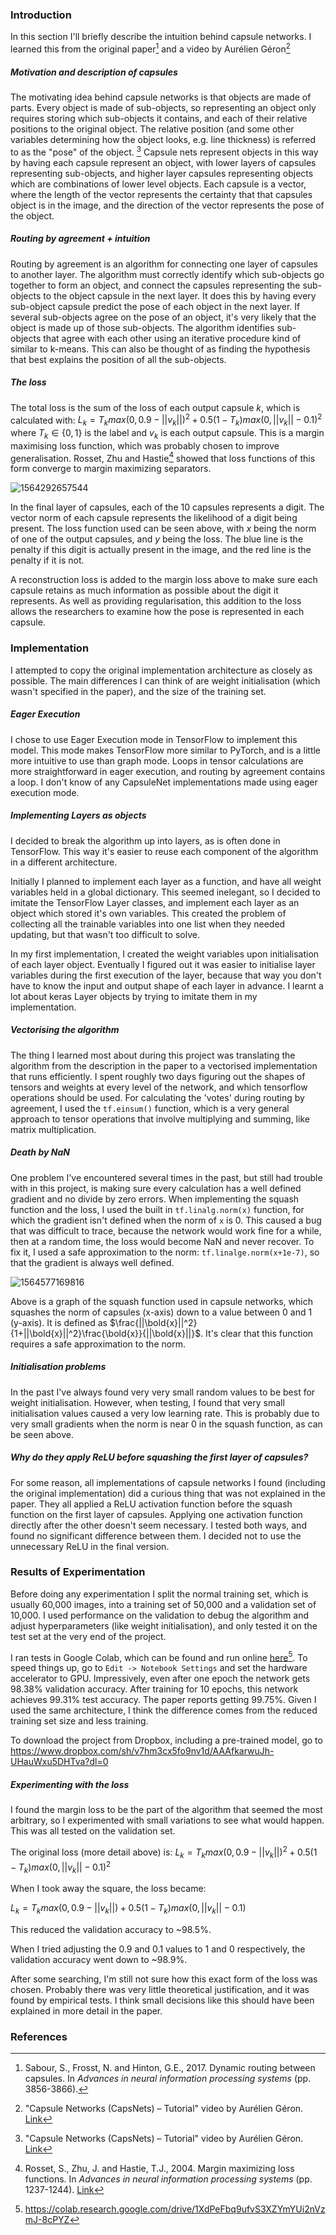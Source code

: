 ### Introduction

In this section I'll briefly describe the intuition behind capsule networks. I learned this from the original paper[^2] and a video by Aurélien Géron[^1] 

##### Motivation and description of capsules

The motivating idea behind capsule networks is that objects are made of parts. Every object is made of sub-objects, so representing an object only requires storing which sub-objects it contains, and each of their relative positions to the original object. The relative position (and some other variables determining how the object looks, e.g. line thickness) is referred to as the "pose" of the object. [^1] Capsule nets represent objects in this way by having each capsule represent an object, with lower layers of capsules representing sub-objects, and higher layer capsules representing objects which are combinations of lower level objects. Each capsule is a vector, where the length of the vector represents the certainty that that capsules object is in the image, and the direction of the vector represents the pose of the object.

##### Routing by agreement + intuition

Routing by agreement is an algorithm for connecting one layer of capsules to another layer. The algorithm must correctly identify which sub-objects go together to form an object, and connect the capsules representing the sub-objects to the object capsule in the next layer. It does this by having every sub-object capsule predict the pose of each object in the next layer. If several sub-objects agree on the pose of an object, it's very likely that the object is made up of those sub-objects. The algorithm identifies sub-objects that agree with each other using an iterative procedure kind of similar to k-means. This can also be thought of as finding the hypothesis that best explains the position of all the sub-objects. 

##### The loss

The total loss is the sum of the loss of each output capsule $k$, which is calculated with: $L_k = T_k max(0,0.9-||v_k||)^2 + 0.5 (1-T_k) max(0,||v_k|| - 0.1)^2$ where $T_k \in \{0,1\}$ is the label and $v_k$ is each output capsule. This is a margin maximising loss function, which was probably chosen to improve generalisation. Rosset, Zhu and Hastie[^6] showed that loss functions of this form converge to margin maximizing separators.

![1564292657544](CapsuleReport.assets/1564292657544.png)

In the final layer of capsules, each of the 10 capsules represents a digit. The vector norm of each capsule represents the likelihood of a digit being present. The loss function used can be seen above, with $x$ being the norm of one of the output capsules, and $y$ being the loss. The blue line is the penalty if this digit is actually present in the image, and the red line is the penalty if it is not.

A reconstruction loss is added to the margin loss above to make sure each capsule retains as much information as possible about the digit it represents. As well as providing regularisation, this addition to the loss allows the researchers to examine how the pose is represented in each capsule.

### Implementation

I attempted to copy the original implementation architecture as closely as possible. The main differences I can think of are weight initialisation (which wasn't specified in the paper), and the size of the training set.

##### Eager Execution

I chose to use Eager Execution mode in TensorFlow to implement this model. This mode makes TensorFlow more similar to PyTorch, and is a little more intuitive to use than graph mode. Loops in tensor calculations are more straightforward in eager execution, and routing by agreement contains a loop. I don't know of any CapsuleNet implementations made using eager execution mode.

##### Implementing Layers as objects

I decided to break the algorithm up into layers, as is often done in TensorFlow. This way it's easier to reuse each component of the algorithm in a different architecture.

Initially I planned to implement each layer as a function, and have all weight variables held in a global dictionary. This seemed inelegant, so I decided to imitate the TensorFlow Layer classes, and implement each layer as an object which stored it's own variables. This created the problem of collecting all the trainable variables into one list when they needed updating, but that wasn't too difficult to solve. 

In my first implementation, I created the weight variables upon initialisation of each layer object. Eventually I figured out it was easier to initialise layer variables during the first execution of the layer, because that way you don't have to know the input and output shape of each layer in advance. I learnt a lot about keras Layer objects by trying to imitate them in my implementation.

##### Vectorising the algorithm

The thing I learned most about during this project was translating the algorithm from the description in the paper to a vectorised implementation that runs efficiently. I spent roughly two days figuring out the shapes of tensors and weights at every level of the network, and which tensorflow operations should be used. For calculating the 'votes' during routing by agreement, I used the ```tf.einsum()``` function, which is a very general approach to tensor operations that involve multiplying and summing, like matrix multiplication.

##### Death by NaN

One problem I've encountered several times in the past, but still had trouble with in this project, is making sure every calculation has a well defined gradient and no divide by zero errors. When implementing the squash function and the loss, I used the built in ```tf.linalg.norm(x)``` function, for which the gradient isn't defined when the norm of ```x``` is 0. This caused a bug that was difficult to trace, because the network would work fine for a while, then at a random time, the loss would become NaN and never recover. To fix it, I used a safe approximation to the norm: ```tf.linalge.norm(x+1e-7)```, so that the gradient is always well defined.

![1564577169816](CapsuleReport.assets/1564577169816.png)

Above is a graph of the squash function used in capsule networks, which squashes the norm of capsules (x-axis) down to a value between 0 and 1 (y-axis). It is defined as $\frac{||\bold{x}||^2}{1+||\bold{x}||^2}\frac{\bold{x}}{||\bold{x}||}$. It's clear that this function requires a safe approximation to the norm.

##### Initialisation problems

In the past I've always found very very small random values to be best for weight initialisation. However, when testing, I found that very small initialisation values caused a very low learning rate. This is probably due to very small gradients when  the norm is near 0 in the squash function, as can be seen above.

##### Why do they apply ReLU before squashing the first layer of capsules?

For some reason, all implementations of capsule networks I found (including the original implementation) did a curious thing that was not explained in the paper. They all applied a ReLU activation function before the squash function on the first layer of capsules. Applying one activation function directly after the other doesn't seem necessary.  I tested both ways, and found no significant difference between them. I decided not to use the unnecessary ReLU in the final version.

### Results of Experimentation

Before doing any experimentation I split the normal training set, which is usually 60,000 images, into a training set of 50,000 and a validation set of 10,000. I used performance on the validation to debug the algorithm and adjust hyperparameters (like weight initialisation), and only tested it on the test set at the very end of the project.

I ran tests in Google Colab, which can be found and run online [here](https://colab.research.google.com/drive/1XdPeFbq9ufvS3XZYmYUi2nVzmJ-8cPYZ)[^5]. To speed things up, go to ```Edit -> Notebook Settings``` and set the hardware accelerator to GPU. Impressively, even after one epoch the network gets 98.38% validation accuracy. After training for 10 epochs, this network achieves 99.31% test accuracy. The paper reports getting 99.75%. Given I used the same architecture, I think the difference comes from the reduced training set size and less training.

To download the project from Dropbox, including a pre-trained model, go to https://www.dropbox.com/sh/v7hm3cx5fo9nv1d/AAAfkarwuJh-UHauWxu5DHTva?dl=0

##### Experimenting with the loss

I found the margin loss to be the part of the algorithm that seemed the most arbitrary, so I experimented with small variations to see what would happen. This was all tested on the validation set.

The original loss (more detail above) is: $L_k = T_k max(0,0.9-||v_k||)^2 + 0.5(1-T_k) max(0,||v_k|| - 0.1)^2$ 

When I took away the square, the loss became:

$L_k = T_k max(0,0.9-||v_k||) + 0.5 (1-T_k) max(0,||v_k|| - 0.1)$

This reduced the validation accuracy to ~98.5%.

When I tried adjusting the 0.9 and 0.1 values to 1 and 0 respectively, the validation accuracy went down to ~98.9%. 

After some searching, I'm still not sure how this exact form of the loss was chosen. Probably there was very little theoretical justification, and it was found by empirical tests. I think small decisions like this should have been explained in more detail in the paper.

### References

[^1]: "Capsule Networks (CapsNets) – Tutorial" video by Aurélien Géron. [Link](https://www.youtube.com/watch?v=pPN8d0E3900)
[^2]: Sabour, S., Frosst, N. and Hinton, G.E., 2017. Dynamic routing between capsules. In *Advances in neural information processing systems* (pp. 3856-3866).
[^3]: Original capsule paper
[^4]: Capsule autoencoders?
[^5]: https://colab.research.google.com/drive/1XdPeFbq9ufvS3XZYmYUi2nVzmJ-8cPYZ
[^6]:Rosset, S., Zhu, J. and Hastie, T.J., 2004. Margin maximizing loss functions. In *Advances in neural information processing systems* (pp. 1237-1244). [Link](https://papers.nips.cc/paper/2433-margin-maximizing-loss-functions.pdf)